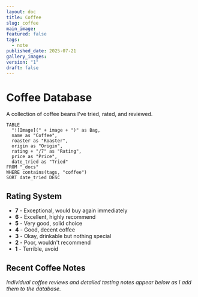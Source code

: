 ```yaml
---
layout: doc
title: Coffee
slug: coffee
main_image: 
featured: false
tags:
  - note
published_date: 2025-07-21
gallery_images: 
version: "1"
draft: false
---
```

# Coffee Database

A collection of coffee beans I've tried, rated, and reviewed.

```dataview
TABLE 
  "![Image](" + image + ")" as Bag,
  name as "Coffee",
  roaster as "Roaster", 
  origin as "Origin",
  rating + "/7" as "Rating",
  price as "Price",
  date_tried as "Tried"
FROM "_docs"
WHERE contains(tags, "coffee")
SORT date_tried DESC
```

## Rating System
- **7** - Exceptional, would buy again immediately
- **6** - Excellent, highly recommend  
- **5** - Very good, solid choice
- **4** - Good, decent coffee
- **3** - Okay, drinkable but nothing special
- **2** - Poor, wouldn't recommend
- **1** - Terrible, avoid

## Recent Coffee Notes

*Individual coffee reviews and detailed tasting notes appear below as I add them to the database.*
